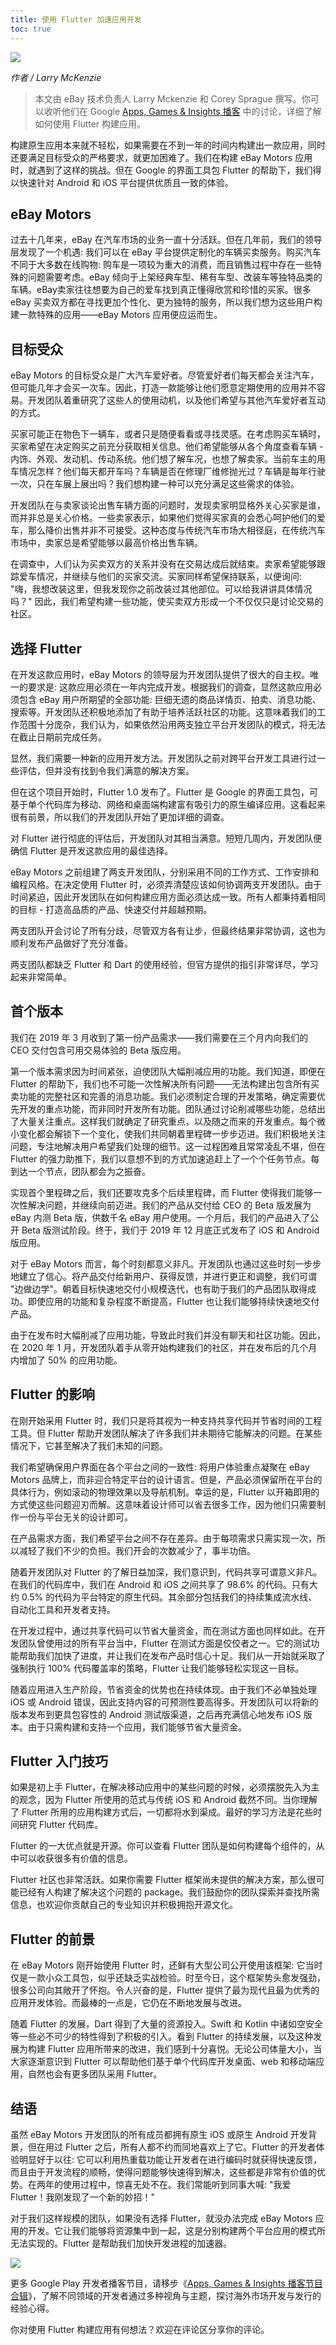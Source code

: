 ```yaml
---
title: 使用 Flutter 加速应用开发
toc: true
---
```


![]({{site.flutter-files-cn}}posts/images/2021/04/c1e6141049825.gif)

*作者 / Larry McKenzie*

> 本文由 eBay 技术负责人 Larry Mckenzie 和 Corey Sprague 撰写。你可以收听他们在 Google [Apps, Games & Insights 播客](https://zhuanlan.zhihu.com/p/337692560) 中的讨论，详细了解如何使用 Flutter 构建应用。

构建原生应用本来就不轻松，如果需要在不到一年的时间内构建出一款应用，同时还要满足目标受众的严格要求，就更加困难了。我们在构建 eBay Motors 应用时，就遇到了这样的挑战。但在 Google 的界面工具包 Flutter 的帮助下，我们得以快速针对 Android 和 iOS 平台提供优质且一致的体验。

## **eBay Motors**

过去十几年来，eBay 在汽车市场的业务一直十分活跃。但在几年前，我们的领导层发现了一个机遇: 我们可以在 eBay 平台提供定制化的车辆买卖服务。购买汽车不同于大多数在线购物: 购车是一项较为重大的消费，而且销售过程中存在一些特殊的问题需要考虑。eBay 倾向于上架经典车型、稀有车型、改装车等独特品类的车辆。eBay卖家往往想要为自己的爱车找到真正懂得欣赏和珍惜的买家。很多 eBay 买卖双方都在寻找更加个性化、更为独特的服务，所以我们想为这些用户构建一款特殊的应用——eBay Motors 应用便应运而生。

## **目标受众**

eBay Motors 的目标受众是广大汽车爱好者。尽管爱好者们每天都会关注汽车，但可能几年才会买一次车。因此，打造一款能够让他们愿意定期使用的应用并不容易。开发团队着重研究了这些人的使用动机，以及他们希望与其他汽车爱好者互动的方式。

买家可能正在物色下一辆车，或者只是随便看看或寻找灵感。在考虑购买车辆时，买家希望在决定购买之前充分获取相关信息。他们希望能够从各个角度查看车辆 - 内饰、外观、发动机、传动系统。他们想了解车况，也想了解卖家。当前车主的用车情况怎样？他们每天都开车吗？车辆是否在修理厂维修抛光过？车辆是每年行驶一次，只在车展上展出吗？我们想构建一种可以充分满足这些需求的体验。

开发团队在与卖家谈论出售车辆方面的问题时，发现卖家明显格外关心买家是谁，而并非总是关心价格。一些卖家表示，如果他们觉得买家真的会悉心呵护他们的爱车，那么降价出售并非不可接受。这种态度与传统汽车市场大相径庭，在传统汽车市场中，卖家总是希望能够以最高价格出售车辆。

在调查中，人们认为买卖双方的关系并没有在交易达成后就结束。卖家希望能够跟踪爱车情况，并继续与他们的买家交流。买家同样希望保持联系，以便询问: "嗨，我想改装这里，但我发现你之前改装过其他部位。可以给我讲讲具体情况吗？" 因此，我们希望构建一些功能，使买卖双方形成一个不仅仅只是讨论交易的社区。

## **选择 Flutter**

在开发这款应用时，eBay Motors 的领导层为开发团队提供了很大的自主权。唯一的要求是: 这款应用必须在一年内完成开发。根据我们的调查，显然这款应用必须包含 eBay 用户所期望的全部功能: 巨细无遗的商品详情页、拍卖、消息功能、搜索等。开发团队还积极地添加了有助于培养活跃社区的功能。这意味着我们的工作范围十分庞杂，我们认为，如果依然沿用两支独立平台开发团队的模式，将无法在截止日期前完成任务。

显然，我们需要一种新的应用开发方法。开发团队之前对跨平台开发工具进行过一些评估，但并没有找到令我们满意的解决方案。

但在这个项目开始时，Flutter 1.0 发布了。Flutter 是 Google 的界面工具包，可基于单个代码库为移动、网络和桌面端构建富有吸引力的原生编译应用。这看起来很有前景，所以我们的开发团队开始了更加详细的调查。

对 Flutter 进行彻底的评估后，开发团队对其相当满意。短短几周内，开发团队便确信 Flutter 是开发这款应用的最佳选择。

eBay Motors 之前组建了两支开发团队，分别采用不同的工作方式、工作安排和编程风格。在决定使用 Flutter 时，必须弄清楚应该如何协调两支开发团队。由于时间紧迫，因此开发团队在如何构建应用方面必须达成一致。所有人都秉持着相同的目标 - 打造高品质的产品、快速交付并超越预期。

两支团队开会讨论了所有分歧，尽管双方各有让步，但最终结果非常协调，这也为顺利发布产品做好了充分准备。

两支团队都缺乏 Flutter 和 Dart 的使用经验，但官方提供的指引非常详尽，学习起来非常简单。

## **首个版本**

我们在 2019 年 3 月收到了第一份产品需求——我们需要在三个月内向我们的 CEO 交付包含可用交易体验的 Beta 版应用。

第一个版本需求因为时间紧张，迫使团队大幅削减应用的功能。我们知道，即便在 Flutter 的帮助下，我们也不可能一次性解决所有问题——无法构建出包含所有买卖功能的完整社区和完善的消息功能。我们必须制定合理的开发策略，确定需要优先开发的重点功能，而非同时开发所有功能。团队通过讨论削减哪些功能，总结出了大量关注重点。这样我们就确定了研究重点，以及随之而来的开发重点。每个微小变化都会解锁下一个变化，使我们共同朝着里程碑一步步迈进。我们积极地关注问题，专注地解决用户希望我们处理的细节。这一过程困难且常常凌乱不堪，但在 Flutter 的强力助推下，我们以意想不到的方式加速追赶上了一个个任务节点。每到达一个节点，团队都会为之振奋。

实现首个里程碑之后，我们还要攻克多个后续里程碑，而 Flutter 使得我们能够一次性解决问题，并继续向前迈进。我们的产品从交付给 CEO 的 Beta 版发展为 eBay 内测 Beta 版，供数千名 eBay 用户使用。一个月后，我们的产品进入了公开 Beta 版测试阶段。终于，我们于 2019 年 12 月底正式发布了 iOS 和 Android 版应用。

对于 eBay Motors 而言，每个时刻都意义非凡。开发团队也通过这些时刻一步步地建立了信心。将产品交付给新用户、获得反馈，并进行更正和调整，我们可谓 "边做边学"。朝着目标快速地交付小规模迭代，也有助于我们的产品团队取得成功。即使应用的功能和复杂程度不断提高，Flutter 也让我们能够持续快速地交付产品。

由于在发布时大幅削减了应用功能，导致此时我们并没有聊天和社区功能。因此，在 2020 年 1 月，开发团队着手从零开始构建我们的社区，并在发布后的几个月内增加了 50% 的应用功能。

## **Flutter 的影响**

在刚开始采用 Flutter 时，我们只是将其视为一种支持共享代码并节省时间的工程工具。但 Flutter 帮助开发团队解决了许多我们并未期待它能解决的问题。在某些情况下，它甚至解决了我们未知的问题。

我们希望确保用户界面在各个平台之间的一致性: 将用户体验重点凝聚在 eBay Motors 品牌上，而非迎合特定平台的设计语言。但是，产品必须保留所在平台的具体行为，例如滚动的物理效果以及导航机制。幸运的是，Flutter 以开箱即用的方式使这些问题迎刃而解。这意味着设计师可以省去很多工作，因为他们只需要制作一份与平台无关的设计即可。

在产品需求方面，我们希望平台之间不存在差异。由于每项需求只需实现一次，所以减轻了我们不少的负担。我们开会的次数减少了，事半功倍。

随着开发团队对 Flutter 的了解日益加深，我们意识到，代码共享可谓意义非凡。在我们的代码库中，我们在 Android 和 iOS 之间共享了 98.6% 的代码。只有大约 0.5% 的代码为平台特定的原生代码。其余部分包括我们的持续集成流水线、自动化工具和开发者支持。

在开发过程中，通过共享代码可以节省大量资金，而在测试方面也同样如此。在开发团队曾使用过的所有平台当中，Flutter 在测试方面是佼佼者之一。它的测试功能帮助我们加快了进度，并让我们在发布产品时信心十足。我们从一开始就采取了强制执行 100% 代码覆盖率的策略，Flutter 让我们能够轻松实现这一目标。

随着应用进入生产阶段，节省资金的优势也在持续体现。由于我们不必单独处理 iOS 或 Android 错误，因此支持内容的可预测性要高得多。开发团队可以将新的版本发布到更具包容性的 Android 测试版渠道，之后再充满信心地发布 iOS 版本。由于只需构建和支持一个应用，我们能够节省大量资金。

## **Flutter 入门技巧**

如果是初上手 Flutter，在解决移动应用中的某些问题的时候，必须摆脱先入为主的观念，因为 Flutter 所使用的范式与传统 iOS 和 Android 截然不同。当你理解了 Flutter 所用的应用构建方式后，一切都将水到渠成。最好的学习方法是花些时间研究 Flutter 代码库。

Flutter 的一大优点就是开源。你可以查看 Flutter 团队是如何构建每个组件的，从中可以收获很多有价值的信息。

Flutter 社区也非常活跃。如果你需要 Flutter 框架尚未提供的解决方案，那么很可能已经有人构建了解决这个问题的 package。我们鼓励你的团队探索并查找所需信息，也欢迎你贡献自己的专业知识并积极拥抱开源文化。

## **Flutter 的前景**

在 eBay Motors 刚开始使用 Flutter 时，还鲜有大型公司公开使用该框架: 它当时仅是一款小众工具包，似乎还缺乏实战检验。时至今日，这个框架势头愈发强劲，很多公司向其敞开了怀抱。令人兴奋的是，Flutter 提供了最为现代且最为优秀的应用开发体验。而最棒的一点是，它仍在不断地发展与改进。

随着 Flutter 的发展，Dart 得到了大量的资源投入。Swift 和 Kotlin 中诸如空安全等一些必不可少的特性得到了积极的引入。看到 Flutter 的持续发展，以及这种发展为构建 Flutter 应用所带来的改进，我们感到十分喜悦。无论公司体量大小，当大家逐渐意识到 Flutter 可以帮助他们基于单个代码库开发桌面、web 和移动端应用，自然也会有更多团队采用 Flutter。

## **结语**

虽然 eBay Motors 开发团队的所有成员都拥有原生 iOS 或原生 Android 开发背景，但在用过 Flutter 之后，所有人都不约而同地喜欢上了它。Flutter 的开发者体验明显好于以往: 它可以利用热重载功能让开发者在进行编码时就获得快速反馈，而且由于开发流程的顺畅，使得问题能够快速得到解决，这些都是非常有价值的优势。在两年的使用过程中，惊喜无处不在。我们常能听到同事大喊: "我爱 Flutter！我刚发现了一个新的妙招！"

对于我们这样规模的团队，如果没有选择 Flutter，就没办法完成 eBay Motors 应用的开发。它让我们能够将资源集中到一起，这是分别构建两个平台应用的模式所无法实现的。Flutter 是帮助我们加快开发进程的加速器。

![]({{site.flutter-files-cn}}posts/images/2021/04/3ac77f1134a10.gif)

更多 Google Play 开发者播客节目，请移步《[Apps, Games & Insights 播客节目合辑](https://www.ximalaya.com/keji/34766927/)》，了解不同领域的开发者通过多种视角与主题，探讨海外市场开发与发行的经验心得。

你对使用 Flutter 构建应用有何想法？欢迎在评论区分享你的评论。